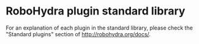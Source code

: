 RoboHydra plugin standard library
=================================

For an explanation of each plugin in the standard library, please
check the "Standard plugins" section of http://robohydra.org/docs/.
